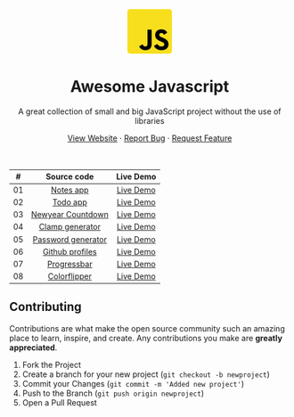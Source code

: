 <div align="center">
    <a href="https://github.com/Markiesch/AwesomeJS" target="_blank">
        <img src="assets/logo.png" style="border-radius: 5px" alt="Logo" width="80" height="80" />
    </a>
    <h1>Awesome Javascript</h1>
    <p>A great collection of small and big JavaScript project without the use of libraries</p>
    <a href="https://markiesch.github.io/AwesomeJS" target="_blank">View Website</a>
    ·
    <a href="https://github.com/Markiesch/AwesomeJS/issues">Report Bug</a>
    ·
    <a href="https://github.com/Markiesch/AwesomeJS/issues">Request Feature</a>
</div>

<br />
<br />

|  #  |                                            Source code                                             |                                   Live Demo                                    |
| :-: | :------------------------------------------------------------------------------------------------: | :----------------------------------------------------------------------------: |
| 01  |            [Notes app](https://github.com/Markiesch/AwesomeJS/tree/main/projects/notes)            |       [Live Demo](https://markiesch.github.io/AwesomeJS/projects/notes)        |
| 02  |             [Todo app](https://github.com/Markiesch/AwesomeJS/tree/main/projects/todo)             |        [Live Demo](https://markiesch.github.io/AwesomeJS/projects/todo)        |
| 03  |  [Newyear Countdown](https://github.com/Markiesch/AwesomeJS/tree/main/projects/newyear-countdown)  | [Live Demo](https://markiesch.github.io/AwesomeJS/projects/newyear-countdown)  |
| 04  |    [Clamp generator](https://github.com/Markiesch/AwesomeJS/tree/main/projects/clamp-generator)    |  [Live Demo](https://markiesch.github.io/AwesomeJS/projects/clamp-generator)   |
| 05  | [Password generator](https://github.com/Markiesch/AwesomeJS/tree/main/projects/password-generator) | [Live Demo](https://markiesch.github.io/AwesomeJS/projects/password-generator) |
| 06  |    [Github profiles](https://github.com/Markiesch/AwesomeJS/tree/main/projects/github-profiles)    |  [Live Demo](https://markiesch.github.io/AwesomeJS/projects/github-profiles)   |
| 07  |        [Progressbar](https://github.com/Markiesch/AwesomeJS/tree/main/projects/progressbar)        |    [Live Demo](https://markiesch.github.io/AwesomeJS/projects/progressbar)     |
| 08  |       [Colorflipper](https://github.com/Markiesch/AwesomeJS/tree/main/projects/colorflipper)       |    [Live Demo](https://markiesch.github.io/AwesomeJS/projects/colorflipper)    |

## Contributing

Contributions are what make the open source community such an amazing place to learn, inspire, and create. Any contributions you make are **greatly appreciated**.

1. Fork the Project
2. Create a branch for your new project (`git checkout -b newproject`)
3. Commit your Changes (`git commit -m 'Added new project'`)
4. Push to the Branch (`git push origin newproject`)
5. Open a Pull Request
